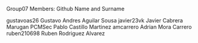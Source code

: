 Group07 Members:
Github		Name and Surname

gustavoas26	Gustavo Andres Aguilar Sousa
javier23vk	Javier Cabrera Marugan
PCMSec		Pablo Castillo Martinez
amcarrero	Adrian Mora Carrero
ruben210698	Ruben Rodriguez Alvarez
				
